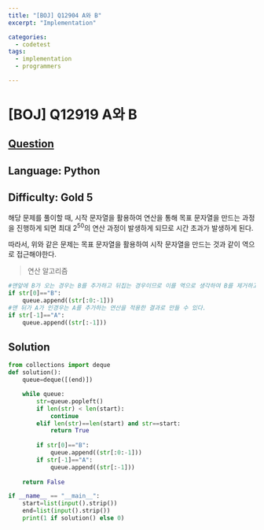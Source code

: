 ```yaml
---
title: "[BOJ] Q12904 A와 B"
excerpt: "Implementation"

categories:
  - codetest
tags:
  - implementation
  - programmers

---
```

# [BOJ] Q12919 A와 B
## [Question](https://www.acmicpc.net/problem/12904)
## Language: Python
## Difficulty: Gold 5

해당 문제를 풀이할 때, 시작 문자열을 활용하여 연산을 통해 목표 문자열을 만드는 과정을 진행하게 되면 최대 2<sup>50</sup>의 연산 과정이 발생하게 되므로 시간 초과가 발생하게 된다. 

따라서, 위와 같은 문제는 목표 문자열을 활용하여 시작 문자열을 만드는 것과 같이 역으로 접근해야한다.

> 연산 알고리즘

```python
#맨앞에 B가 오는 경우는 B를 추가하고 뒤집는 경우이므로 이를 역으로 생각하여 B를 제거하고 뒤집는 과정을 적용
if str[0]=="B":
    queue.append((str[:0:-1]))
#맨 뒤가 A가 인경우는 A를 추가하는 연산을 적용한 결과로 만들 수 있다.
if str[-1]=="A":
    queue.append((str[:-1]))
```

## Solution 

```python
from collections import deque
def solution():
    queue=deque([(end)])

    while queue:
        str=queue.popleft()
        if len(str) < len(start):
            continue
        elif len(str)==len(start) and str==start:
            return True
        
        if str[0]=="B":
            queue.append((str[:0:-1]))
        if str[-1]=="A":
            queue.append((str[:-1]))
    
    return False

if __name__ == "__main__":
    start=list(input().strip())
    end=list(input().strip())
    print(1 if solution() else 0)
```
